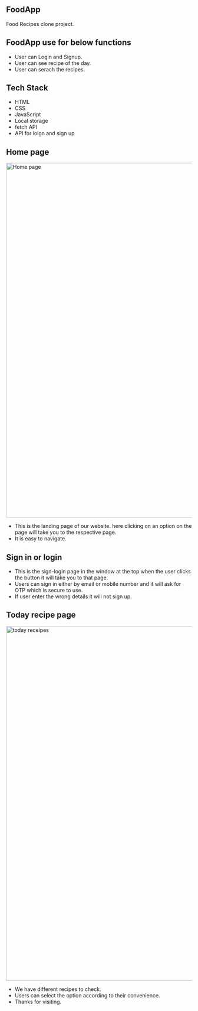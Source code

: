 ## FoodApp
Food Recipes clone project.

## FoodApp use for below functions
- User can Login and Signup.
- User can see recipe of the day.
- User can serach the recipes. 

## Tech Stack
- HTML
- CSS
- JavaScript
- Local storage
- fetch API
- API for loign and sign up

## Home page
<img width="961" alt="Home page" src="https://user-images.githubusercontent.com/101566029/185730880-f4f148a9-9013-4c48-afc6-7a88db2d2fde.png">

- This is the landing page of our website. here clicking on an option on the page will take you to the respective page.
- It is easy to navigate.



## Sign in or login

- This is the sign-login page in the window at the top when the user clicks the button it will take you to that page.
- Users can sign in either by email or mobile number and it will ask for OTP which is secure to use.
- If user enter the wrong details it will not sign up.


## Today recipe page
<img width="961" alt="today receipes" src="https://user-images.githubusercontent.com/101566029/185730900-6c22db43-8543-49c6-bdd7-c81a13553722.png">


- We have different recipes to check.
- Users can select the option according to their convenience.
- Thanks for visiting.
